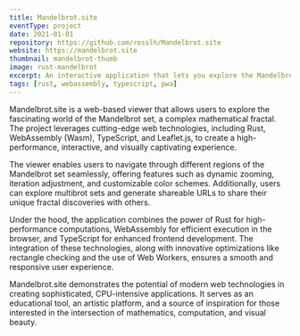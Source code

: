 ```yaml
---
title: Mandelbrot.site
eventType: project
date: 2021-01-01
repository: https://github.com/rosslh/Mandelbrot.site
website: https://mandelbrot.site
thumbnail: mandelbrot-thumb
image: rust-mandelbrot
excerpt: An interactive application that lets you explore the Mandelbrot set fractal and generate high resolution images.
tags: [rust, webassembly, typescript, pwa]
---
```


Mandelbrot.site is a web-based viewer that allows users to explore the fascinating world of the Mandelbrot set, a complex mathematical fractal. The project leverages cutting-edge web technologies, including Rust, WebAssembly (Wasm), TypeScript, and Leaflet.js, to create a high-performance, interactive, and visually captivating experience.

The viewer enables users to navigate through different regions of the Mandelbrot set seamlessly, offering features such as dynamic zooming, iteration adjustment, and customizable color schemes. Additionally, users can explore multibrot sets and generate shareable URLs to share their unique fractal discoveries with others.

Under the hood, the application combines the power of Rust for high-performance computations, WebAssembly for efficient execution in the browser, and TypeScript for enhanced frontend development. The integration of these technologies, along with innovative optimizations like rectangle checking and the use of Web Workers, ensures a smooth and responsive user experience.

Mandelbrot.site demonstrates the potential of modern web technologies in creating sophisticated, CPU-intensive applications. It serves as an educational tool, an artistic platform, and a source of inspiration for those interested in the intersection of mathematics, computation, and visual beauty.
